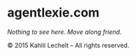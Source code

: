# agentlexie.com

_Nothing to see here. Move along friend._

&copy; 2015 Kahlil Lechelt – All rights reserved.
